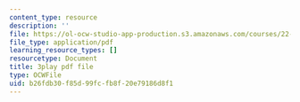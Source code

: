 ```yaml
---
content_type: resource
description: ''
file: https://ol-ocw-studio-app-production.s3.amazonaws.com/courses/22-01-introduction-to-nuclear-engineering-and-ionizing-radiation-fall-2016/b26fdb30f85d99fcfb8f20e79186d8f1_9uqKU5ZDwfM.pdf
file_type: application/pdf
learning_resource_types: []
resourcetype: Document
title: 3play pdf file
type: OCWFile
uid: b26fdb30-f85d-99fc-fb8f-20e79186d8f1
---
```

